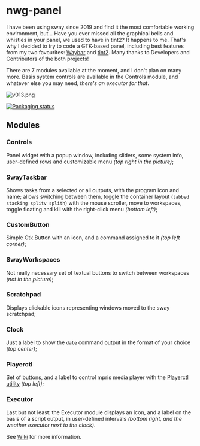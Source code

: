 # nwg-panel
I have been using sway since 2019 and find it the most comfortable working environment, but... 
Have you ever missed all the graphical bells and whistles in your panel, we used to have in tint2? It happens to me. 
That's why I decided to try to code a GTK-based panel, including best features from my two favourites: 
[Waybar](https://github.com/Alexays/Waybar) and [tint2](https://gitlab.com/o9000/tint2). Many thanks to Developers
and Contributors of the both projects!

There are 7 modules available at the moment, and I don't plan on many more. Basis system controls are available in the 
Controls module, and whatever else you may need, *there's an executor for that*.

![v013.png](https://scrot.cloud/images/2021/02/21/v013.png)

[![Packaging status](https://repology.org/badge/vertical-allrepos/nwg-panel.svg)](https://repology.org/project/nwg-panel/versions)

## Modules

### Controls

Panel widget with a popup window, including sliders, some system info, user-defined rows 
and customizable menu *(top right in the picture)*;

### SwayTaskbar 

Shows tasks from a selected or all outputs, with the program icon and name; allows switching between them,
toggle the container layout (`tabbed stacking splitv splith`) with the mouse scroller, move to workspaces,
toggle floating and kill with the right-click menu *(bottom left)*;

### CustomButton 

Simple Gtk.Button with an icon, and a command assigned to it *(top left corner)*;

### SwayWorkspaces

Not really necessary set of textual buttons to switch between workspaces *(not in the picture)*;

### Scratchpad

Displays clickable icons representing windows moved to the sway scratchpad;

### Clock

Just a label to show the `date` command output in the format of your choice *(top center)*;

### Playerctl

Set of buttons, and a label to control mpris media player with the 
[Playerctl utility](https://github.com/altdesktop/playerctl) *(top left)*;

### Executor 

Last but not least: the Executor module displays an icon, and a label on the basis of a script 
output, in user-defined intervals *(bottom right, and the weather executor next to the clock)*.

See [Wiki](https://github.com/nwg-piotr/nwg-panel/wiki) for more information.
